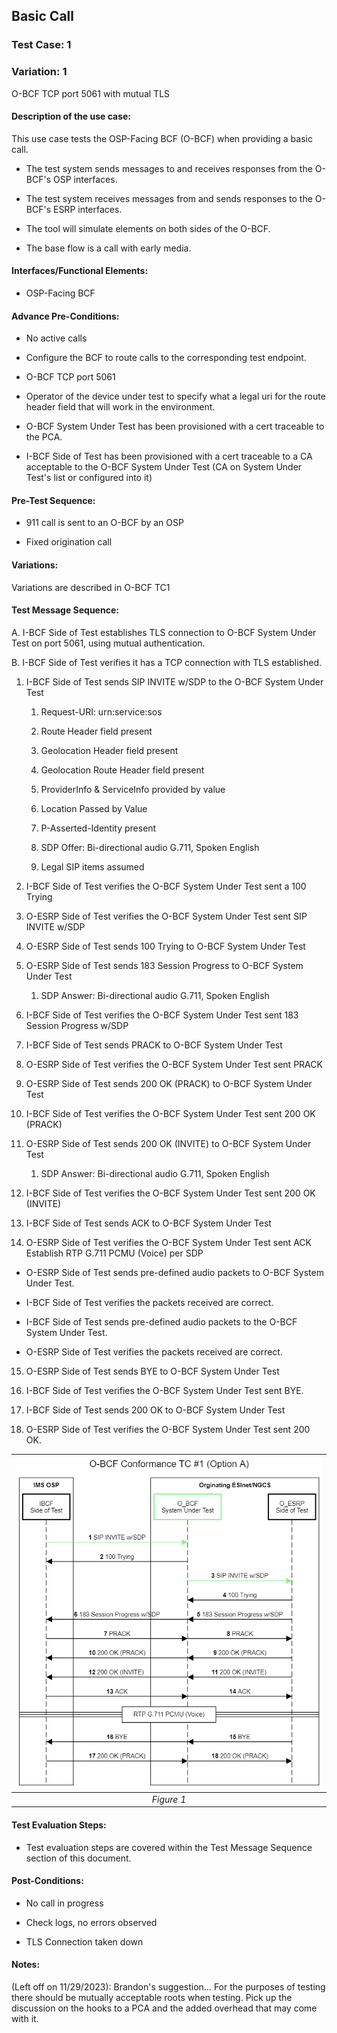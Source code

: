 ## Basic Call

### Test Case: 1

### Variation: 1

O-BCF TCP port 5061 with mutual TLS

#### Description of the use case:
This use case tests the OSP-Facing BCF (O-BCF) when providing a basic call.

-   The test system sends messages to and receives responses from the O-BCF's OSP interfaces.

-   The test system receives messages from and sends responses to the O-BCF's ESRP interfaces.

-   The tool will simulate elements on both sides of the O-BCF.

-   The base flow is a call with early media.

#### Interfaces/Functional Elements:

-   OSP-Facing BCF

#### Advance Pre-Conditions:

-   No active calls

-   Configure the BCF to route calls to the corresponding test endpoint.

-   O-BCF TCP port 5061

-   Operator of the device under test to specify what a legal uri for the route header field that will work in the environment.

-   O-BCF System Under Test has been provisioned with a cert traceable to the PCA.

-   I-BCF Side of Test has been provisioned with a cert traceable to a CA acceptable to the O-BCF System Under Test (CA on System Under Test's list or configured into it)

#### Pre-Test Sequence:

-   911 call is sent to an O-BCF by an OSP

-   Fixed origination call

#### Variations:

Variations are described in O-BCF TC1

#### Test Message Sequence:

A. I-BCF Side of Test establishes TLS connection to O-BCF System Under Test on port 5061, using mutual authentication.

B. I-BCF Side of Test verifies it has a TCP connection with TLS established.

1.  I-BCF Side of Test sends SIP INVITE w/SDP to the O-BCF System Under
    Test

    1.  Request-URI: urn:service:sos

    2.  Route Header field present

    3.  Geolocation Header field present

    4.  Geolocation Route Header field present

    5.  ProviderInfo & ServiceInfo provided by value

    6.  Location Passed by Value

    7.  P-Asserted-Identity present

    8.  SDP Offer: Bi-directional audio G.711, Spoken English

    9.  Legal SIP items assumed

2.  I-BCF Side of Test verifies the O-BCF System Under Test sent a 100 Trying

3.  O-ESRP Side of Test verifies the O-BCF System Under Test sent SIP INVITE w/SDP

4.  O-ESRP Side of Test sends 100 Trying to O-BCF System Under Test

5.  O-ESRP Side of Test sends 183 Session Progress to O-BCF System Under Test

    1.  SDP Answer: Bi-directional audio G.711, Spoken English

6.  I-BCF Side of Test verifies the O-BCF System Under Test sent 183 Session Progress w/SDP

7.  I-BCF Side of Test sends PRACK to O-BCF System Under Test

8.  O-ESRP Side of Test verifies the O-BCF System Under Test sent PRACK

9.  O-ESRP Side of Test sends 200 OK (PRACK) to O-BCF System Under Test

10. I-BCF Side of Test verifies the O-BCF System Under Test sent 200 OK (PRACK)

11. O-ESRP Side of Test sends 200 OK (INVITE) to O-BCF System Under Test

    1.  SDP Answer: Bi-directional audio G.711, Spoken English

12. I-BCF Side of Test verifies the O-BCF System Under Test sent 200 OK (INVITE)

13. I-BCF Side of Test sends ACK to O-BCF System Under Test

14. O-ESRP Side of Test verifies the O-BCF System Under Test sent ACK Establish RTP G.711 PCMU (Voice) per SDP

-   O-ESRP Side of Test sends pre-defined audio packets to O-BCF System Under Test.

-   I-BCF Side of Test verifies the packets received are correct.

-   I-BCF Side of Test sends pre-defined audio packets to the O-BCF System Under Test.

-   O-ESRP Side of Test verifies the packets received are correct.

15. O-ESRP Side of Test sends BYE to O-BCF System Under Test

16. I-BCF Side of Test verifies the O-BCF System Under Test sent BYE.

17. I-BCF Side of Test sends 200 OK to O-BCF System Under Test

18. O-ESRP Side of Test verifies the O-BCF System Under Test sent 200 OK.

| ![Figure1](./figures/O-BCF_TC1_option_A.png) | 
|:--:| 
| *Figure 1* |

#### Test Evaluation Steps:

-   Test evaluation steps are covered within the Test Message Sequence section of this document.

#### Post-Conditions:

-   No call in progress

-   Check logs, no errors observed

-   TLS Connection taken down

#### Notes:
(Left off on 11/29/2023): Brandon's suggestion\... For the purposes of testing there should be mutually acceptable roots when testing. Pick up the discussion on the hooks to a PCA and the added overhead that may come with it.
